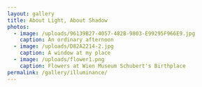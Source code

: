 ```yaml
---
layout: gallery
title: About Light, About Shadow
photos:
  - image: /uploads/96139B27-4057-482B-9803-E99295F966E9.jpg
    caption: An ordinary afternoon
  - image: /uploads/D82A2214-2.jpg
    caption: A window at my place
  - image: /uploads/flower1.png
    caption: Flowers at Wien Museum Schubert's Birthplace
permalink: /gallery/illuminance/
---
```


  